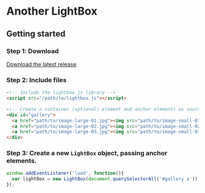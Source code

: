 Another LightBox
===

Getting started
---

### Step 1: Download
[Download the latest release][download].

### Step 2: Include files

```html
<!-- Include the lightbox.js library -->
<script src="/path/to/lightbox.js"></script>

<!-- Create a container (optional) element and anchor elements as sources. -->
<div id="gallery">
  <a href="path/to/image-large-01.jpg"><img src="path/to/image-small-01.jpg" /></a>
  <a href="path/to/image-large-02.jpg"><img src="path/to/image-small-02.jpg" /></a>
  <a href="path/to/image-large-03.jpg"><img src="path/to/image-small-03.jpg" /></a>
</div>
```

### Step 3: Create a new `LightBox` object, passing anchor elements.

```javascript
window.addEventListener('load', function(){
  var lightBox = new LightBox(document.querySelectorAll('#gallery a'));
});
```

[download]: https://github.com/nielsriekert/lightbox.js/blob/master/src/lightbox.js
[example]: http://dev.judolosser.nl/fotoalbum/avondvierdaagse/
[feeding-dan-gh]: https://github.com/schlosser/feeding-dan/
